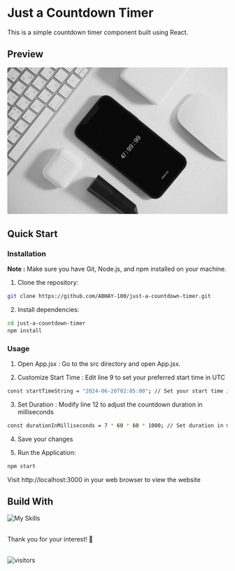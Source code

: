 # Just a Countdown Timer

This is a simple countdown timer component built using React. 

## Preview

[![countdown](public/assets/countdown-mockup.png)](https://github.com/ABHAY-100/just-a-countdown-timer)

## Quick Start

### Installation
**Note :** Make sure you have Git, Node.js, and npm installed on your machine.

1. Clone the repository:

```bash
git clone https://github.com/ABHAY-100/just-a-countdown-timer.git
```

2. Install dependencies:
```bash
cd just-a-countdown-timer
npm install
```

### Usage

1. Open App.jsx : Go to the src directory and open App.jsx.
   
2. Customize Start Time : Edit line 9 to set your preferred start time in UTC
``` bash
const startTimeString = "2024-06-26T02:05:00"; // Set your start time in UTC
```

3. Set Duration : Modify line 12 to adjust the countdown duration in milliseconds
```bash
const durationInMilliseconds = 7 * 60 * 60 * 1000; // Set duration in milliseconds
```

4. Save your changes

5. Run the Application:
```bash
npm start
```
Visit http://localhost:3000 in your web browser to view the website

## Build With
![My Skills](https://skillicons.dev/icons?i=js,html,css,react)

<br/>
Thank you for your interest! 🤝
<br/><br/>

![visitors](https://visitor-badge.laobi.icu/badge?page_id=ABHAY-100.just-a-countdown-timer)
